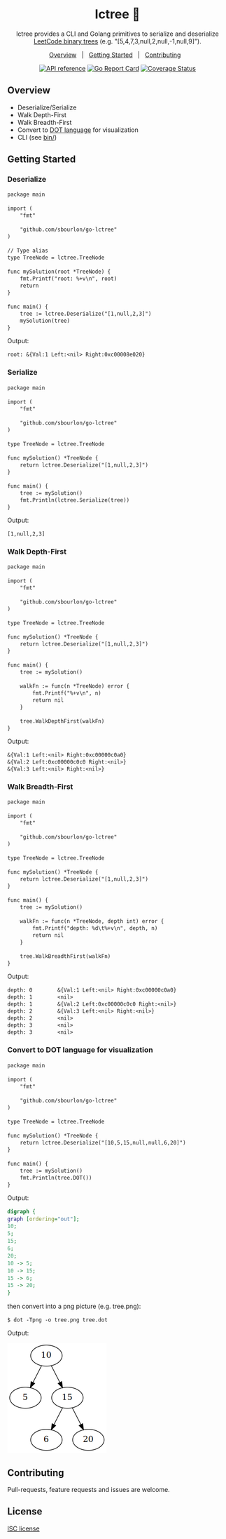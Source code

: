<div align="center">

# lctree :seedling:

lctree provides a CLI and Golang primitives to serialize and deserialize [LeetCode binary trees](https://support.leetcode.com/hc/en-us/articles/360011883654-What-does-1-null-2-3-mean-in-binary-tree-representation) (e.g. "[5,4,7,3,null,2,null,-1,null,9]").

[Overview](#overview)&nbsp;&nbsp;&nbsp;|&nbsp;&nbsp;&nbsp;[Getting Started](#getting-started)&nbsp;&nbsp;&nbsp;|&nbsp;&nbsp;&nbsp;[Contributing](#contributing)&nbsp;&nbsp;&nbsp;

[![API reference](https://img.shields.io/badge/godoc-reference-5272B4)](https://pkg.go.dev/github.com/sbourlon/go-lctree?tab=doc) [![Go Report Card](https://goreportcard.com/badge/github.com/sbourlon/go-lctree)](https://goreportcard.com/report/github.com/sbourlon/go-lctree) [![Coverage Status](https://coveralls.io/repos/github/sbourlon/go-lctree/badge.svg?branch=master)](https://coveralls.io/github/sbourlon/go-lctree?branch=master)

</div>

## Overview
- Deserialize/Serialize
- Walk Depth-First
- Walk Breadth-First
- Convert to [DOT language](https://graphviz.gitlab.io/_pages/doc/info/lang.html) for visualization
- CLI (see [bin/](bin/))

## Getting Started
### Deserialize
```golang
package main

import (
	"fmt"

	"github.com/sbourlon/go-lctree"
)

// Type alias
type TreeNode = lctree.TreeNode

func mySolution(root *TreeNode) {
	fmt.Printf("root: %+v\n", root)
	return
}

func main() {
	tree := lctree.Deserialize("[1,null,2,3]")
	mySolution(tree)
}
```
Output:
```
root: &{Val:1 Left:<nil> Right:0xc00008e020}
```

### Serialize
```golang
package main

import (
	"fmt"

	"github.com/sbourlon/go-lctree"
)

type TreeNode = lctree.TreeNode

func mySolution() *TreeNode {
	return lctree.Deserialize("[1,null,2,3]")
}

func main() {
	tree := mySolution()
	fmt.Println(lctree.Serialize(tree))
}
```
Output:
```
[1,null,2,3]
```

### Walk Depth-First
```golang
package main

import (
	"fmt"

	"github.com/sbourlon/go-lctree"
)

type TreeNode = lctree.TreeNode

func mySolution() *TreeNode {
	return lctree.Deserialize("[1,null,2,3]")
}

func main() {
	tree := mySolution()

	walkFn := func(n *TreeNode) error {
		fmt.Printf("%+v\n", n)
		return nil
	}

	tree.WalkDepthFirst(walkFn)
}
```
Output:
```
&{Val:1 Left:<nil> Right:0xc00000c0a0}
&{Val:2 Left:0xc00000c0c0 Right:<nil>}
&{Val:3 Left:<nil> Right:<nil>}
```

### Walk Breadth-First
```golang
package main

import (
	"fmt"

	"github.com/sbourlon/go-lctree"
)

type TreeNode = lctree.TreeNode

func mySolution() *TreeNode {
	return lctree.Deserialize("[1,null,2,3]")
}

func main() {
	tree := mySolution()

	walkFn := func(n *TreeNode, depth int) error {
		fmt.Printf("depth: %d\t%+v\n", depth, n)
		return nil
	}

	tree.WalkBreadthFirst(walkFn)
}
```
Output:
```
depth: 0        &{Val:1 Left:<nil> Right:0xc00000c0a0}
depth: 1        <nil>
depth: 1        &{Val:2 Left:0xc00000c0c0 Right:<nil>}
depth: 2        &{Val:3 Left:<nil> Right:<nil>}
depth: 2        <nil>
depth: 3        <nil>
depth: 3        <nil>
```

### Convert to DOT language for visualization
```golang
package main

import (
	"fmt"

	"github.com/sbourlon/go-lctree"
)

type TreeNode = lctree.TreeNode

func mySolution() *TreeNode {
	return lctree.Deserialize("[10,5,15,null,null,6,20]")
}

func main() {
	tree := mySolution()
	fmt.Println(tree.DOT())
}
```
Output:
```dot
digraph {
graph [ordering="out"];
10;
5;
15;
6;
20;
10 -> 5;
10 -> 15;
15 -> 6;
15 -> 20;
}
```

then convert into a png picture (e.g. tree.png):
```
$ dot -Tpng -o tree.png tree.dot
```
Output:

![tree.png](img/tree.png "Tree PNG image from DOT")

## Contributing
Pull-requests, feature requests and issues are welcome.

## License
[ISC license](LICENSE.md)

